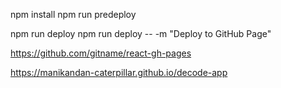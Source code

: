 
npm install
npm run predeploy

npm run deploy
npm run deploy -- -m "Deploy to GitHub Page"

https://github.com/gitname/react-gh-pages

https://manikandan-caterpillar.github.io/decode-app
